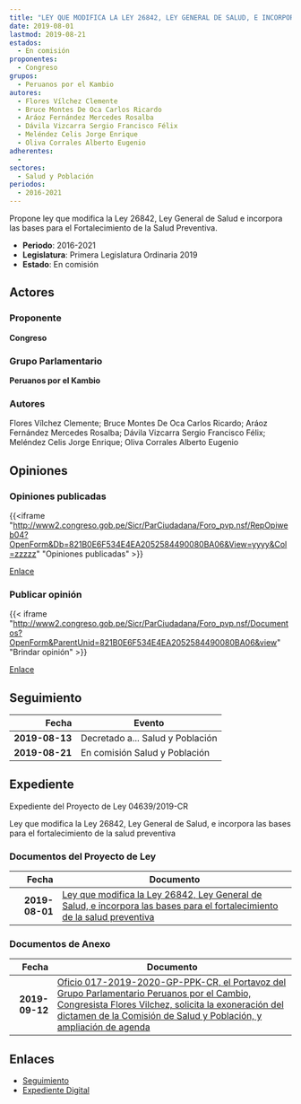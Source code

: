 ```yaml
---
title: "LEY QUE MODIFICA LA LEY 26842, LEY GENERAL DE SALUD, E INCORPORA LAS BASES PARA EL FORTALECIMIENTO DE LA SALUD PREVENTIVA"
date: 2019-08-01
lastmod: 2019-08-21
estados: 
  - En comisión
proponentes: 
  - Congreso
grupos: 
  - Peruanos por el Kambio
autores: 
  - Flores Vílchez Clemente
  - Bruce Montes De Oca Carlos Ricardo
  - Aráoz Fernández Mercedes Rosalba
  - Dávila Vizcarra Sergio Francisco Félix
  - Meléndez Celis Jorge Enrique
  - Oliva Corrales Alberto Eugenio
adherentes: 
  - 
sectores: 
  - Salud y Población
periodos: 
  - 2016-2021
---
```


Propone ley que modifica la Ley 26842, Ley General de Salud e incorpora las bases para el Fortalecimiento de la Salud Preventiva.

- **Periodo**: 2016-2021
- **Legislatura**: Primera Legislatura Ordinaria 2019
- **Estado**: En comisión

## Actores

### Proponente

**Congreso**

### Grupo Parlamentario

**Peruanos por el Kambio**

### Autores

Flores Vílchez Clemente; Bruce Montes De Oca Carlos Ricardo; Aráoz Fernández Mercedes Rosalba; Dávila Vizcarra Sergio Francisco Félix; Meléndez Celis Jorge Enrique; Oliva Corrales Alberto Eugenio


## Opiniones

### Opiniones publicadas

{{<iframe "http://www2.congreso.gob.pe/Sicr/ParCiudadana/Foro_pvp.nsf/RepOpiweb04?OpenForm&Db=821B0E6F534E4EA2052584490080BA06&View=yyyy&Col=zzzzz" "Opiniones publicadas" >}}

[Enlace](http://www2.congreso.gob.pe/Sicr/ParCiudadana/Foro_pvp.nsf/RepOpiweb04?OpenForm&Db=821B0E6F534E4EA2052584490080BA06&View=yyyy&Col=zzzzz)
### Publicar opinión

{{< iframe "http://www2.congreso.gob.pe/Sicr/ParCiudadana/Foro_pvp.nsf/Documentos?OpenForm&ParentUnid=821B0E6F534E4EA2052584490080BA06&view" "Brindar opinión" >}}

[Enlace](http://www2.congreso.gob.pe/Sicr/ParCiudadana/Foro_pvp.nsf/Documentos?OpenForm&ParentUnid=821B0E6F534E4EA2052584490080BA06&view)

## Seguimiento

| Fecha | Evento |
|------:|--------|
| **2019-08-13** | Decretado a... Salud y Población|
| **2019-08-21** | En comisión Salud y Población|


## Expediente

Expediente del Proyecto de Ley 04639/2019-CR

Ley que modifica la Ley 26842, Ley General de Salud, e incorpora las bases para el fortalecimiento de la salud preventiva


### Documentos del Proyecto de Ley

| Fecha | Documento |
|------:|--------|
| **2019-08-01** | [Ley que modifica la Ley 26842, Ley General de Salud, e incorpora las bases para el fortalecimiento de la salud preventiva](http://www.leyes.congreso.gob.pe/Documentos/2016_2021/Proyectos_de_Ley_y_de_Resoluciones_Legislativas/PL0463920190801..pdf) |

### Documentos de Anexo

| Fecha | Documento |
|------:|--------|
| **2019-09-12** | [Oficio 017-2019-2020-GP-PPK-CR, el Portavoz del Grupo Parlamentario Peruanos por el Cambio, Congresista Flores Vilchez, solicita la exoneración del dictamen de la Comisión de Salud y Población, y ampliación de agenda](http://www.leyes.congreso.gob.pe/Documentos/2016_2021/Oficios/Grupos_Parlamentarios/OFICIO-017-2019-2020-GP-PPK-CR.pdf) |

## Enlaces 

- [Seguimiento](http://www2.congreso.gob.pehttp://www2.congreso.gob.pe/Sicr/TraDocEstProc/CLProLey2016.nsf/f7fff46988ca05b1052578e100829cc7/a17a57c7d6cc89da05258449007d20c9?OpenDocument)
- [Expediente Digital](http://www2.congreso.gob.pehttp://www2.congreso.gob.pe/Sicr/TraDocEstProc/CLProLey2016.nsf/f7fff46988ca05b1052578e100829cc7/a17a57c7d6cc89da05258449007d20c9?OpenDocument&Click=05257FB7005EB655.eb71d0cf91d8294e05256cdf006b5706/$Body/0.1C6C)
